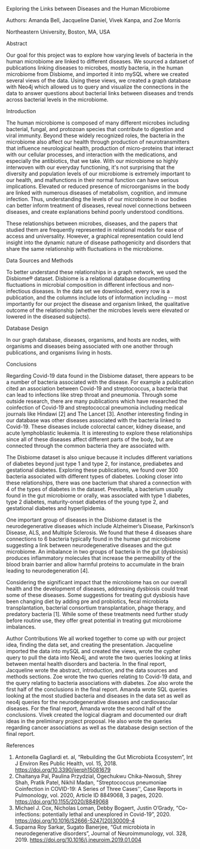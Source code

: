 Exploring the Links between Diseases and the Human Microbiome 

Authors: Amanda Bell, Jacqueline Daniel, Vivek Kanpa, and Zoe Morris

Northeastern University, Boston, MA, USA

Abstract

Our goal for this project was to explore how varying levels of bacteria in the human microbiome are linked to different diseases. We sourced a dataset of publications linking diseases to microbes, mostly bacteria, in the human microbiome from Disbiome, and imported it into mySQL where we created several views of the data. Using these views, we created a graph database with Neo4j which allowed us to query and visualize the connections in the data to answer questions about bacterial links between diseases and trends across bacterial levels in the microbiome. 

Introduction

The human microbiome is composed of many different microbes including bacterial, fungal, and protozoan species that contribute to digestion and viral immunity. Beyond these widely recognized roles, the bacteria in the microbiome also affect our health through production of neurotransmitters that influence neurological health, production of micro-proteins that interact with our cellular processes, and interaction with the medications, and especially the antibiotics, that we take. With our microbiome so highly interwoven with our everyday functioning, it's not surprising that the diversity and population levels of our microbiome is extremely important to our health, and malfunctions in their normal function can have serious implications. Elevated or reduced presence of microorganisms in the body are linked with numerous diseases of metabolism, cognition, and immune infection. Thus, understanding the levels of our microbiome in our bodies can better inform treatment of diseases, reveal novel connections between diseases, and create explanations behind poorly understood conditions.

These relationships between microbes, diseases, and the papers that studied them are frequently represented in relational models for ease of access and universality. However, a graphical representation could lend insight into the dynamic nature of disease pathogenicity and disorders that share the same relationship with fluctuations in the microbiome. 

Data Sources and Methods

To better understand these relationships in a graph network, we used the Disbiome® dataset. Disbiome is a relational database documenting fluctuations in microbial composition in different infectious and non-infectious diseases. In the data set we downloaded, every row is a publication, and the columns include lots of information including -- most importantly for our project the disease and organism linked, the qualitative outcome of the relationship (whether the microbes levels were elevated or lowered in the diseased subjects). 


Database Design

In our graph database, diseases, organisms, and hosts are nodes, with organisms and diseases being associated with one another through publications, and organisms living in hosts. 

Conclusions

Regarding Covid-19 data found in the Disbiome dataset, there appears to be a number of bacteria associated with the disease. For example a publication cited an association between Covid-19 and streptococcus, a bacteria that can lead to infections like strep throat and pneumonia. Through some outside research, there are many publications which have researched the coinfection of Covid-19 and streptococcal pneumonia including medical journals like Hindawi [2] and The Lancet [3]. Another interesting finding in our database was other diseases associated with the bacteria linked to Covid-19. These diseases include colorectal cancer, kidney disease, and acute lymphoblastic leukemia. It is interesting to explore these relationships since all of these diseases affect different parts of the body, but are connected through the common bacteria they are associated with.

The Disbiome dataset is also unique because it includes different variations of diabetes beyond just type 1 and type 2, for instance, prediabetes and gestational diabetes. Exploring these publications, we found over 300 bacteria associated with different types of diabetes. Looking closer into these relationships, there was one bacterium that shared a connection with 4 of the types of diabetes in the dataset. Prevotella, a bacterium usually found in the gut microbiome or orally, was associated with type 1 diabetes, type 2 diabetes, maturity-onset diabetes of the young type 2, and gestational diabetes and hyperlipidemia.

One important group of diseases in the Disbiome dataset is the neurodegenerative diseases which include Alzheimer’s Disease, Parkinson’s Disease, ALS, and Multiple Sclerosis. We found that these 4 diseases share connections to 6 bacteria typically found in the human gut microbiome suggesting a link between neurodegenerative diseases and the gut microbiome. An imbalance in two groups of bacteria in the gut (dysbiosis) produces inflammatory molecules that increase the permeability of the blood brain barrier and allow harmful proteins to accumulate in the brain leading to neurodegeneration [4].

Considering the significant impact that the microbiome has on our overall health and the development of diseases, addressing dysbiosis could treat some of these diseases. Some suggestions for treating gut dysbiosis have been changing diet by adding pre and probiotics, fecal microbiota transplantation, bacterial consortium transplantation, phage therapy, and predatory bacteria [1]. While some of these treatments need further study before routine use, they offer great potential in treating gut microbiome imbalances.

Author Contributions
We all worked together to come up with our project idea, finding the data set, and creating the presentation. Jacqueline imported the data into mySQL and created the views, wrote the cypher query to pull the data into Neo4j, and wrote the two queries looking at links between mental health disorders and bacteria. In the final report, Jacqueline wrote the abstract, introduction, and the data sources and methods sections. Zoe wrote the two queries relating to Covid-19 data, and the query relating to bacteria associations with diabetes. Zoe also wrote the first half of the conclusions in the final report. Amanda wrote SQL queries looking at the most studied bacteria and diseases in the data set as well as neo4j queries for the neurodegenerative diseases and cardiovascular diseases. For the final report, Amanda wrote the second half of the conclusions. Vivek created the logical diagram and documented our draft ideas in the preliminary project proposal. He also wrote the queries regarding cancer associations as well as the database design section of the final report.

References

1.	Antonella Gagliardi et. al, “Rebuilding the Gut Microbiota Ecosystem”, Int J Environ Res Public Health, vol. 15, 2018. https://doi.org/10.3390/ijerph15081679
2.	Chaitanya Pal, Paulina Przydzial, Ogechukwu Chika-Nwosuh, Shrey Shah, Pratik Patel, Nikhil Madan, "Streptococcus pneumoniae Coinfection in COVID-19: A Series of Three Cases'', Case Reports in Pulmonology, vol. 2020, Article ID 8849068, 3 pages, 2020. https://doi.org/10.1155/2020/8849068
3.	Michael J. Cox, Nicholas Loman, Debby Bogaert, Justin O’Grady, “Co-infections: potentially lethal and unexplored in Covid-19”, 2020. https://doi.org/10.1016/S2666-5247(20)30009-4
4.	Suparna Roy Sarkar, Sugato Banerjee, “Gut microbiota in neurodegenerative disorders”, Journal of Neuroimmunology, vol. 328, 2019. https://doi.org/10.1016/j.jneuroim.2019.01.004
